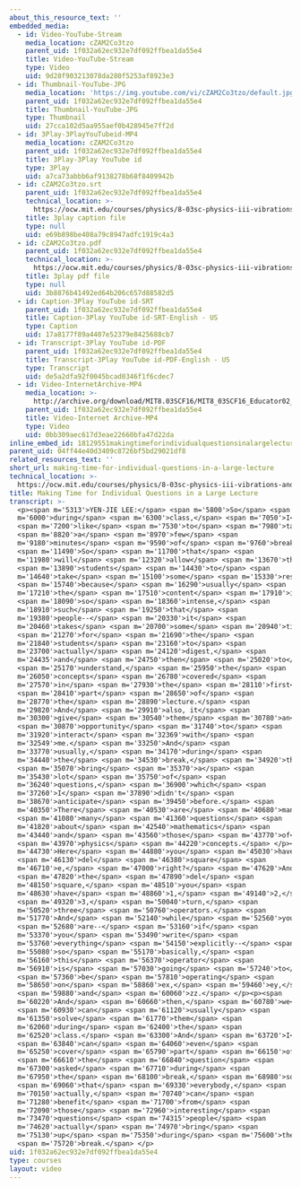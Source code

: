 ```yaml
---
about_this_resource_text: ''
embedded_media:
  - id: Video-YouTube-Stream
    media_location: cZAM2Co3tzo
    parent_uid: 1f032a62ec932e7df092ffbea1da55e4
    title: Video-YouTube-Stream
    type: Video
    uid: 9d28f903213078da280f5253af8923e3
  - id: Thumbnail-YouTube-JPG
    media_location: 'https://img.youtube.com/vi/cZAM2Co3tzo/default.jpg'
    parent_uid: 1f032a62ec932e7df092ffbea1da55e4
    title: Thumbnail-YouTube-JPG
    type: Thumbnail
    uid: 27cca102d5aa955aef0b428945e7ff2d
  - id: 3Play-3PlayYouTubeid-MP4
    media_location: cZAM2Co3tzo
    parent_uid: 1f032a62ec932e7df092ffbea1da55e4
    title: 3Play-3Play YouTube id
    type: 3Play
    uid: a7ca73abbb6af9138278b68f8409942b
  - id: cZAM2Co3tzo.srt
    parent_uid: 1f032a62ec932e7df092ffbea1da55e4
    technical_location: >-
      https://ocw.mit.edu/courses/physics/8-03sc-physics-iii-vibrations-and-waves-fall-2016/instructor-insights/making-time-for-individual-questions-in-a-large-lecture/cZAM2Co3tzo.srt
    title: 3play caption file
    type: null
    uid: e69b898be408a79c8947adfc1919c4a3
  - id: cZAM2Co3tzo.pdf
    parent_uid: 1f032a62ec932e7df092ffbea1da55e4
    technical_location: >-
      https://ocw.mit.edu/courses/physics/8-03sc-physics-iii-vibrations-and-waves-fall-2016/instructor-insights/making-time-for-individual-questions-in-a-large-lecture/cZAM2Co3tzo.pdf
    title: 3play pdf file
    type: null
    uid: 3b8876b41492ed64b206c657d88582d5
  - id: Caption-3Play YouTube id-SRT
    parent_uid: 1f032a62ec932e7df092ffbea1da55e4
    title: Caption-3Play YouTube id-SRT-English - US
    type: Caption
    uid: 17a8177f89a4407e52379e8425688cb7
  - id: Transcript-3Play YouTube id-PDF
    parent_uid: 1f032a62ec932e7df092ffbea1da55e4
    title: Transcript-3Play YouTube id-PDF-English - US
    type: Transcript
    uid: de5a2dfa92f0045bcad0346f1f6cdec7
  - id: Video-InternetArchive-MP4
    media_location: >-
      http://archive.org/download/MIT8.03SCF16/MIT8_03SCF16_Educator02_Taking_Breaks_300k.mp4
    parent_uid: 1f032a62ec932e7df092ffbea1da55e4
    title: Video-Internet Archive-MP4
    type: Video
    uid: 0bb309aec617d3eae22660bfa47d22da
inline_embed_id: 18129551makingtimeforindividualquestionsinalargelecture95357450
parent_uid: 04ff44e40d3409c8726bf5bd29021df8
related_resources_text: ''
short_url: making-time-for-individual-questions-in-a-large-lecture
technical_location: >-
  https://ocw.mit.edu/courses/physics/8-03sc-physics-iii-vibrations-and-waves-fall-2016/instructor-insights/making-time-for-individual-questions-in-a-large-lecture
title: Making Time for Individual Questions in a Large Lecture
transcript: >-
  <p><span m='5313'>YEN-JIE LEE:</span> <span m='5800'>So</span> <span
  m='6000'>during</span> <span m='6300'>class,</span> <span m='7050'>I</span>
  <span m='7200'>like</span> <span m='7530'>to</span> <span m='7980'>take</span>
  <span m='8820'>a</span> <span m='8970'>few</span> <span
  m='9180'>minutes</span> <span m='9590'>of</span> <span m='9760'>break.</span>
  <span m='11490'>So</span> <span m='11700'>that</span> <span
  m='11980'>will</span> <span m='12320'>allow</span> <span m='13670'>the</span>
  <span m='13890'>students</span> <span m='14430'>to</span> <span
  m='14640'>take</span> <span m='15100'>some</span> <span m='15330'>rest,</span>
  <span m='15740'>because</span> <span m='16290'>usually</span> <span
  m='17210'>the</span> <span m='17510'>content</span> <span m='17910'>is</span>
  <span m='18090'>so</span> <span m='18360'>intense,</span> <span
  m='18910'>such</span> <span m='19250'>that</span> <span
  m='19380'>people--</span> <span m='20330'>it</span> <span
  m='20460'>takes</span> <span m='20700'>some</span> <span m='20940'>time</span>
  <span m='21270'>for</span> <span m='21690'>the</span> <span
  m='21840'>students</span> <span m='23160'>to</span> <span
  m='23700'>actually</span> <span m='24120'>digest,</span> <span
  m='24435'>and</span> <span m='24750'>then</span> <span m='25020'>to</span>
  <span m='25170'>understand,</span> <span m='25950'>the</span> <span
  m='26050'>concepts</span> <span m='26780'>covered</span> <span
  m='27570'>in</span> <span m='27930'>the</span> <span m='28110'>first</span>
  <span m='28410'>part</span> <span m='28650'>of</span> <span
  m='28770'>the</span> <span m='28890'>lecture.</span> <span
  m='29820'>And</span> <span m='29910'>also, it</span> <span
  m='30300'>give</span> <span m='30540'>them</span> <span m='30780'>an</span>
  <span m='30870'>opportunity</span> <span m='31740'>to</span> <span
  m='31920'>interact</span> <span m='32369'>with</span> <span
  m='32549'>me.</span> <span m='33250'>And</span> <span
  m='33770'>usually,</span> <span m='34170'>during</span> <span
  m='34440'>the</span> <span m='34530'>break,</span> <span m='34920'>they</span>
  <span m='35070'>bring</span> <span m='35370'>a</span> <span
  m='35430'>lot</span> <span m='35750'>of</span> <span
  m='36240'>questions,</span> <span m='36900'>which</span> <span
  m='37260'>I</span> <span m='37890'>didn't</span> <span
  m='38670'>anticipate</span> <span m='39450'>before.</span> <span
  m='40350'>There</span> <span m='40530'>are</span> <span m='40680'>many,</span>
  <span m='41080'>many</span> <span m='41360'>questions</span> <span
  m='41820'>about</span> <span m='42540'>mathematics</span> <span
  m='43440'>and</span> <span m='43560'>those</span> <span m='43770'>of</span>
  <span m='43970'>physics</span> <span m='44220'>concepts.</span> </p><p><span
  m='44730'>Here</span> <span m='44880'>you</span> <span m='45030'>have</span>
  <span m='46130'>del</span> <span m='46380'>square</span> <span
  m='46710'>e,</span> <span m='47000'>right?</span> <span m='47620'>And</span>
  <span m='47820'>the</span> <span m='47890'>del</span> <span
  m='48150'>square,</span> <span m='48510'>you</span> <span
  m='48630'>have</span> <span m='48860'>1,</span> <span m='49140'>2,</span>
  <span m='49320'>3,</span> <span m='50040'>turn,</span> <span
  m='50520'>three</span> <span m='50760'>operators.</span> <span
  m='51770'>And</span> <span m='52140'>while</span> <span m='52560'>you</span>
  <span m='52680'>are--</span> <span m='53160'>if</span> <span
  m='53370'>you</span> <span m='53490'>write</span> <span
  m='53760'>everything</span> <span m='54150'>explicitly--</span> <span
  m='55080'>so</span> <span m='55170'>basically,</span> <span
  m='56160'>this</span> <span m='56370'>operator</span> <span
  m='56910'>is</span> <span m='57030'>going</span> <span m='57240'>to</span>
  <span m='57360'>be</span> <span m='57810'>operating</span> <span
  m='58650'>on</span> <span m='58860'>ex,</span> <span m='59460'>ey,</span>
  <span m='59880'>and</span> <span m='60060'>zz.</span> </p><p><span
  m='60220'>And</span> <span m='60660'>then,</span> <span m='60780'>we</span>
  <span m='60930'>can</span> <span m='61120'>usually</span> <span
  m='61350'>solve</span> <span m='61770'>them</span> <span
  m='62060'>during</span> <span m='62400'>the</span> <span
  m='62520'>class.</span> <span m='63300'>And</span> <span m='63720'>I</span>
  <span m='63840'>can</span> <span m='64060'>even</span> <span
  m='65250'>cover</span> <span m='65790'>part</span> <span m='66150'>of</span>
  <span m='66610'>the</span> <span m='66840'>question</span> <span
  m='67300'>asked</span> <span m='67710'>during</span> <span
  m='67950'>the</span> <span m='68100'>break,</span> <span m='68980'>so</span>
  <span m='69060'>that</span> <span m='69330'>everybody,</span> <span
  m='70150'>actually,</span> <span m='70740'>can</span> <span
  m='71280'>benefit</span> <span m='71700'>from</span> <span
  m='72090'>those</span> <span m='72960'>interesting</span> <span
  m='73470'>questions</span> <span m='74315'>people</span> <span
  m='74620'>actually</span> <span m='74970'>bring</span> <span
  m='75130'>up</span> <span m='75350'>during</span> <span m='75600'>the</span>
  <span m='75720'>break.</span> </p>
uid: 1f032a62ec932e7df092ffbea1da55e4
type: courses
layout: video
---
```

